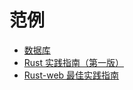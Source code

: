 # 范例

- [数据库](./databases.md)
- [Rust 实践指南（第一版）](https://rust-cookbook.budshome.com/)
- [Rust-web 最佳实践指南](https://rust-web-guide.budshome.com/)
